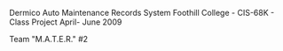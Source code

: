 Dermico Auto Maintenance Records System
Foothill College - CIS-68K - Class Project
April- June 2009

Team "M.A.T.E.R." #2